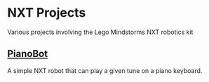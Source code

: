 NXT Projects
============

Various projects involving the Lego Mindstorms NXT robotics kit

[PianoBot]()
--------

A simple NXT robot that can play a given tune on a piano keyboard.
